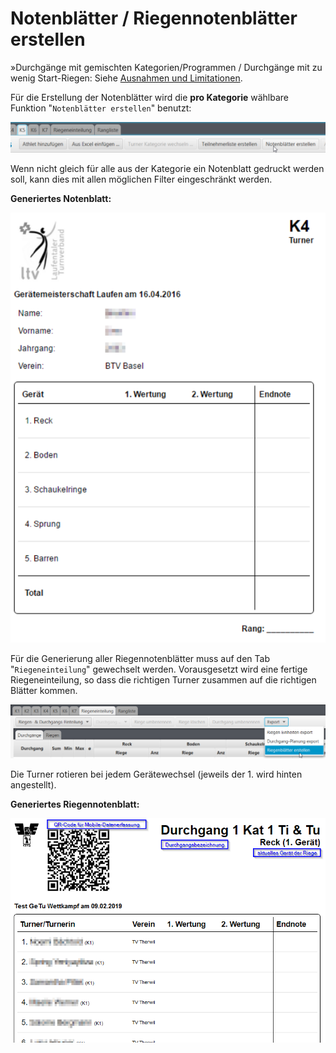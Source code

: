 # Notenblätter / Riegennotenblätter erstellen

»Durchgänge mit gemischten Kategorien/Programmen / Durchgänge mit zu wenig Start-Riegen: Siehe [Ausnahmen und Limitationen](notenblatter\_\_riegennotenblatter\_erstellen.md).

Für die Erstellung der Notenblätter wird die **pro Kategorie** wählbare Funktion "`Notenblätter erstellen`" benutzt:

![](<../assets/print-notenblaetter (1).png>)

Wenn nicht gleich für alle aus der Kategorie ein Notenblatt gedruckt werden soll, kann dies mit allen möglichen Filter eingeschränkt werden.

**Generiertes Notenblatt:**

![](../assets/notenblatt.png)

Für die Generierung aller Riegennotenblätter muss auf den Tab "`Riegeneinteilung`" gewechselt werden. Vorausgesetzt wird eine fertige Riegeneinteilung, so dass die richtigen Turner zusammen auf die richtigen Blätter kommen.

![](../assets/print-riegenblaetter.png)

Die Turner rotieren bei jedem Gerätewechsel (jeweils der 1. wird hinten angestellt).

**Generiertes Riegennotenblatt:**

![](../assets/riegenblaetter.png)
